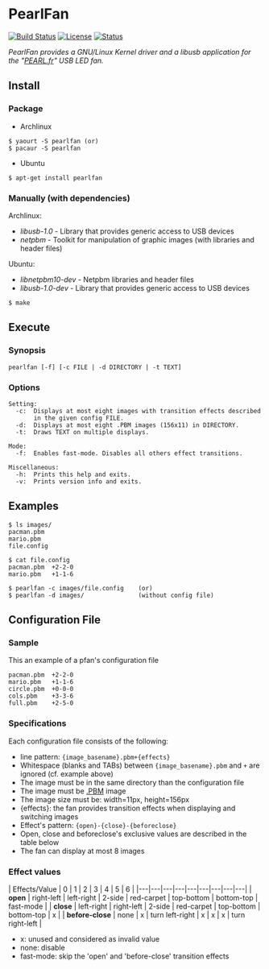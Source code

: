 
PearlFan
=========

[![Build Status](https://travis-ci.org/Ventto/pearlfan.svg?branch=master)](https://travis-ci.org/Ventto/pearlfan)
[![License](https://img.shields.io/badge/license-GPLv3-blue.svg?style=flat)](https://github.com/Ventto/pearlfan/blob/master/LICENSE)
[![Status](https://img.shields.io/badge/status-Release_v1.1-blue.svg?style=flat)](https://github.com/Ventto/pearlfan/releases)

*PearlFan provides a GNU/Linux Kernel driver and a libusb application for the "[PEARL.fr](https://www.pearl.fr/article/PX5939/ventilateur-usb-programmable-avec-message-defilant
)" USB LED fan.*

## Install

### Package

* Archlinux
```
$ yaourt -S pearlfan (or)
$ pacaur -S pearlfan
```

* Ubuntu

```
$ apt-get install pearlfan
```

### Manually (with dependencies)

Archlinux:

* *libusb-1.0* - Library that provides generic access to USB devices
* *netpbm* - Toolkit for manipulation of graphic images (with libraries and header files)

Ubuntu:

* *libnetpbm10-dev* - Netpbm libraries and header files
* *libusb-1.0-dev* - Library that provides generic access to USB devices

```
$ make
```

## Execute

### Synopsis

```
pearlfan [-f] [-c FILE | -d DIRECTORY | -t TEXT]
```

### Options

```
Setting:
  -c:  Displays at most eight images with transition effects described
       in the given config FILE.
  -d:  Displays at most eight .PBM images (156x11) in DIRECTORY.
  -t:  Draws TEXT on multiple displays.

Mode:
  -f:  Enables fast-mode. Disables all others effect transitions.

Miscellaneous:
  -h:  Prints this help and exits.
  -v:  Prints version info and exits.
```

## Examples

```
$ ls images/
pacman.pbm
mario.pbm
file.config

$ cat file.config
pacman.pbm  +2-2-0
mario.pbm   +1-1-6

$ pearlfan -c images/file.config    (or)
$ pearlfan -d images/               (without config file)
```

## Configuration File

### Sample

This an example of a pfan's configuration file

```
pacman.pbm  +2-2-0
mario.pbm   +1-1-6
circle.pbm  +0-0-0
cols.pbm    +3-3-6
full.pbm    +2-5-0
```

### Specifications

Each configuration file consists of the following:

* line pattern: `{image_basename}.pbm+{effects}`
* Whitespace (blanks and TABs) between `{image_basename}.pbm` and `+` are ignored (cf. example above)
* The image must be in the same directory than the configuration file
* The image must be [.PBM](http://netpbm.sourceforge.net/doc/pbm.html) image
* The image size must be: width=11px, height=156px
* {effects}: the fan provides transition effects when displaying and switching images
* Effect's pattern: `{open}-{close}-{beforeclose}`
* Open, close and beforeclose's exclusive values are described in the table below
* The fan can display at most 8 images

### Effect values

| Effects/Value | 0 | 1 | 2 | 3 | 4 | 5 | 6 |
|---|---|---|---|---|---|---|---|---|
| **open** | right-left | left-right | 2-side | red-carpet | top-bottom | bottom-top | fast-mode |
| **close** | left-right | right-left | 2-side | red-carpet | top-bottom | bottom-top | x |
| **before-close** | none | x | turn left-right | x | x | x | turn right-left |

* x: unused and considered as invalid value
* none: disable
* fast-mode: skip the 'open' and 'before-close' transition effects
